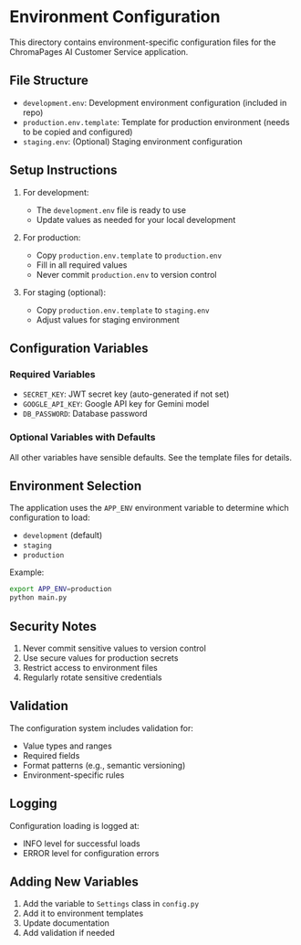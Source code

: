 # Environment Configuration

This directory contains environment-specific configuration files for the ChromaPages AI Customer Service application.

## File Structure

- `development.env`: Development environment configuration (included in repo)
- `production.env.template`: Template for production environment (needs to be copied and configured)
- `staging.env`: (Optional) Staging environment configuration

## Setup Instructions

1. For development:
   - The `development.env` file is ready to use
   - Update values as needed for your local development

2. For production:
   - Copy `production.env.template` to `production.env`
   - Fill in all required values
   - Never commit `production.env` to version control

3. For staging (optional):
   - Copy `production.env.template` to `staging.env`
   - Adjust values for staging environment

## Configuration Variables

### Required Variables
- `SECRET_KEY`: JWT secret key (auto-generated if not set)
- `GOOGLE_API_KEY`: Google API key for Gemini model
- `DB_PASSWORD`: Database password

### Optional Variables with Defaults
All other variables have sensible defaults. See the template files for details.

## Environment Selection

The application uses the `APP_ENV` environment variable to determine which configuration to load:
- `development` (default)
- `staging`
- `production`

Example:
```bash
export APP_ENV=production
python main.py
```

## Security Notes

1. Never commit sensitive values to version control
2. Use secure values for production secrets
3. Restrict access to environment files
4. Regularly rotate sensitive credentials

## Validation

The configuration system includes validation for:
- Value types and ranges
- Required fields
- Format patterns (e.g., semantic versioning)
- Environment-specific rules

## Logging

Configuration loading is logged at:
- INFO level for successful loads
- ERROR level for configuration errors

## Adding New Variables

1. Add the variable to `Settings` class in `config.py`
2. Add it to environment templates
3. Update documentation
4. Add validation if needed 